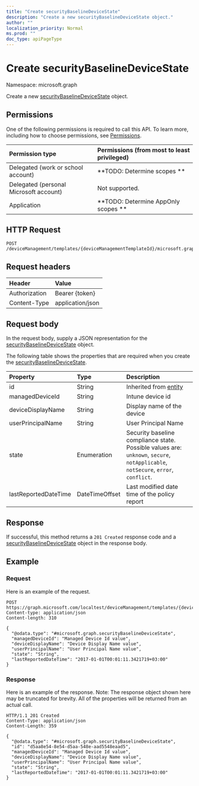 ```yaml
---
title: "Create securityBaselineDeviceState"
description: "Create a new securityBaselineDeviceState object."
author: ""
localization_priority: Normal
ms.prod: ""
doc_type: apiPageType
---
```


# Create securityBaselineDeviceState

Namespace: microsoft.graph

Create a new [securityBaselineDeviceState](../resources/securitybaselinedevicestate.md) object.

## Permissions
One of the following permissions is required to call this API. To learn more, including how to choose permissions, see [Permissions](/concepts/permissions-reference.md).

|Permission type|Permissions (from most to least privileged)|
|:---|:---|
|Delegated (work or school account)|**TODO: Determine scopes **|
|Delegated (personal Microsoft account)|Not supported.|
|Application|**TODO: Determine AppOnly scopes **|

## HTTP Request
<!-- {
  "blockType": "ignored"
}
-->
``` http
POST /deviceManagement/templates/{deviceManagementTemplateId}/microsoft.graph.securityBaselineTemplate/deviceStates
```

## Request headers
|Header|Value|
|:---|:---|
|Authorization|Bearer {token}|
|Content-Type|application/json|

## Request body
In the request body, supply a JSON representation for the [securityBaselineDeviceState](../resources/securitybaselinedevicestate.md) object.

The following table shows the properties that are required when you create the [securityBaselineDeviceState](../resources/securitybaselinedevicestate.md).

|Property|Type|Description|
|:---|:---|:---|
|id|String| Inherited from [entity](../resources/entity.md)|
|managedDeviceId|String|Intune device id|
|deviceDisplayName|String|Display name of the device|
|userPrincipalName|String|User Principal Name|
|state|Enumeration|Security baseline compliance state. Possible values are: `unknown`, `secure`, `notApplicable`, `notSecure`, `error`, `conflict`.|
|lastReportedDateTime|DateTimeOffset|Last modified date time of the policy report|



## Response
If successful, this method returns a `201 Created` response code and a [securityBaselineDeviceState](../resources/securitybaselinedevicestate.md) object in the response body.

## Example

### Request
Here is an example of the request.
<!-- {
  "blockType": "request",
  "name": "create_securitybaselinedevicestate_from_"
}
-->
``` http
POST https://graph.microsoft.com/localtest/deviceManagement/templates/{deviceManagementTemplateId}/microsoft.graph.securityBaselineTemplate/deviceStates
Content-type: application/json
Content-length: 310

{
  "@odata.type": "#microsoft.graph.securityBaselineDeviceState",
  "managedDeviceId": "Managed Device Id value",
  "deviceDisplayName": "Device Display Name value",
  "userPrincipalName": "User Principal Name value",
  "state": "String",
  "lastReportedDateTime": "2017-01-01T00:01:11.3421719+03:00"
}
```

### Response
Here is an example of the response. Note: The response object shown here may be truncated for brevity. All of the properties will be returned from an actual call.
<!-- {
  "blockType": "response",
  "truncated": true,
  "@odata.type": "microsoft.graph.securitybaselinedevicestate"
}
-->
``` http
HTTP/1.1 201 Created
Content-Type: application/json
Content-Length: 359

{
  "@odata.type": "#microsoft.graph.securityBaselineDeviceState",
  "id": "d5aa8e54-8e54-d5aa-548e-aad5548eaad5",
  "managedDeviceId": "Managed Device Id value",
  "deviceDisplayName": "Device Display Name value",
  "userPrincipalName": "User Principal Name value",
  "state": "String",
  "lastReportedDateTime": "2017-01-01T00:01:11.3421719+03:00"
}
```

